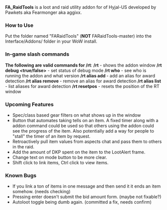 **FA_RaidTools** is a loot and raid utility addon for <Forgotten Aspects> of Hyjal-US developed by Pawkets aka Fearmonger aka aggixx.

### How to Use ###
Put the folder named "FARaidTools" (**NOT** FARaidTools-master) into the Interface/Addons/ folder in your WoW install.

### In-game slash commands ###
**The following are valid commands for /rt**:
**/rt** - shows the addon window
**/rt debug <true/false>** - set status of debug mode
**/rt who** - see who is running the addon and what version
**/rt alias add <name>** - add an alias for award detection
**/rt alias remove <name>** - remove an alias for award detection
**/rt alias list** - list aliases for award detection
**/rt resetpos** - resets the position of the RT window

### Upcoming Features ###
- Spec/class based gear filters on what shows up in the window
- Button that automates taking tells on an item. A fixed timer along with a addon command could be used so that others using the addon could see the progress of the item. Also potentially add a way for people to "stall" the timer of an item by request.
- Retroactively pull item values from aspects chat and pass them to others in the raid.
- Add the amount of DKP spent on the item to the LootAlert frame.
- Change text on mode button to be more clear.
- Shift click to link items, Ctrl click to view items.

### Known Bugs ###
- If you link a ton of items in one message and then send it it ends an item somehow. (needs checking)
- Pressing enter doesn't submit the bid amount form. (maybe not fixable?)
- Autoloot toggle being dumb again. (committed a fix, needs confirm)